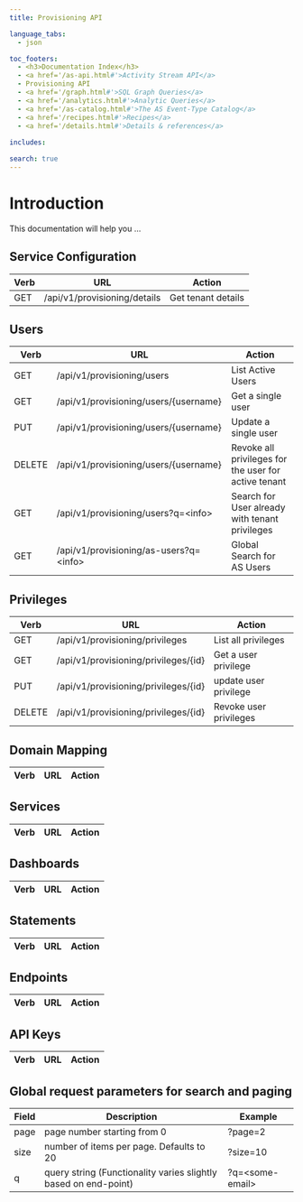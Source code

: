 ```yaml
---
title: Provisioning API

language_tabs:
  - json

toc_footers:
  - <h3>Documentation Index</h3>
  - <a href='/as-api.html#'>Activity Stream API</a>
  - Provisioning API
  - <a href='/graph.html#'>SQL Graph Queries</a>
  - <a href='/analytics.html#'>Analytic Queries</a>
  - <a href='/as-catalog.html#'>The AS Event-Type Catalog</a>
  - <a href='/recipes.html#'>Recipes</a>
  - <a href='/details.html#'>Details & references</a>
  
includes:

search: true
---
```


# Introduction
This documentation will help you ...

## Service Configuration
Verb | URL | Action
---- | ----------- | -----------
GET  | /api/v1/provisioning/details | Get tenant details


## Users

Verb | URL | Action
---- | ----------- | -----------
GET  | /api/v1/provisioning/users | List Active Users
GET  | /api/v1/provisioning/users/{username} | Get a single user
PUT  | /api/v1/provisioning/users/{username} | Update a single user
DELETE  | /api/v1/provisioning/users/{username} | Revoke all privileges for the user for active tenant
GET | /api/v1/provisioning/users?q=\<info\> | Search for User already with tenant privileges
GET | /api/v1/provisioning/as-users?q=\<info\> | Global Search for AS Users

## Privileges

Verb | URL | Action
---- | ----------- | -----------
GET | /api/v1/provisioning/privileges | List all privileges
GET | /api/v1/provisioning/privileges/{id} | Get a user privilege
PUT | /api/v1/provisioning/privileges/{id} | update user privilege
DELETE | /api/v1/provisioning/privileges/{id} | Revoke user privileges

## Domain Mapping

Verb | URL | Action
---- | ----------- | -----------

## Services

Verb | URL | Action
---- | ----------- | -----------

## Dashboards

Verb | URL | Action
---- | ----------- | -----------

## Statements

Verb | URL | Action
---- | ----------- | -----------

## Endpoints

Verb | URL | Action
---- | ----------- | -----------

## API Keys

Verb | URL | Action
---- | ----------- | -----------


## Global request parameters for search and paging
Field | Description | Example
----- | ----------- | -----------
page | page number starting from 0 | ?page=2
size | number of items per page. Defaults to 20 | ?size=10
q | query string (Functionality varies slightly based on end-point) | ?q=\<some-email\>
